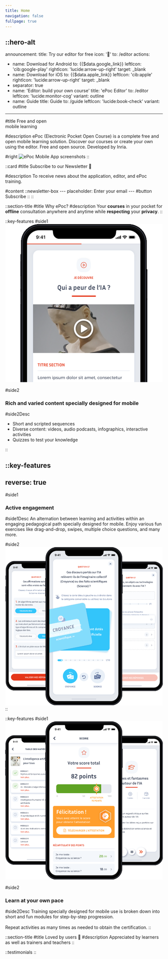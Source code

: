 ```yaml
---
title: Home
navigation: false 
fullpage: true
---
```

::hero-alt
---
announcement:
  title: Try our editor for free
  icon: '🚀'
  to: /editor
actions:
  - name: Download for Android
    to: {{$data.google_link}}
    leftIcon: 'cib:google-play'
    rightIcon: 'lucide:arrow-up-right'
    target: _blank
  - name: Download for iOS
    to: {{$data.apple_link}}
    leftIcon: 'cib:apple'
    rightIcon: 'lucide:arrow-up-right'
    target: _blank
  - separator: true
  - name: 'Editor: build your own course'
    title: 'ePoc Editor'
    to: /editor
    leftIcon: 'lucide:monitor-cog'
    variant: outline
  - name: Guide
    title: Guide
    to: /guide
    leftIcon: 'lucide:book-check'
    variant: outline
---

#title
Free and open<br/>mobile learning

#description
ePoc (Electronic Pocket Open Course) is a complete free and open mobile learning solution. Discover our courses or create your own using the editor. Free and open source. Developed by Inria.

#right
![ePoc Mobile App screenshots](/images/epoc-promo-blanc.png)
::

::card
#title
Subscribe to our Newsletter 💌

#description
To receive news about the application, editor, and ePoc training.

#content
    ::newsletter-box
    ---
    placeholder: Enter your email
    ---
    #button
    Subscribe
    ::
::

::section-title 
#title
Why ePoc?
#description
Your **courses** in your pocket for **offline** consultation anywhere and anytime while **respecting** your **privacy**.
::

::key-features
#side1
![Example video content image](/images/video.png)

#side2
### Rich and varied content specially designed for mobile

#side2Desc
- Short and scripted sequences
- Diverse content: videos, audio podcasts, infographics, interactive activities
- Quizzes to test your knowledge

::

::key-features
---
reverse: true
---
#side1
### Active engagement

#side1Desc
An alternation between learning and activities within an engaging pedagogical path specially designed for mobile.
Enjoy various fun exercises like drag-and-drop, swipes, multiple choice questions, and many more.

#side2
![Example quiz content image](/images/quiz.png)
::

::key-features
#side1
![Example quiz content image](/images/progression.png)

#side2
### Learn at your own pace

#side2Desc
Training specially designed for mobile use is broken down into short and fun modules for step-by-step progression.
<br/><br/>
Repeat activities as many times as needed to obtain the certification.
::

::section-title
#title
Loved by users 🤩
#description
Appreciated by learners as well as trainers and teachers
::

::testimonials
::

